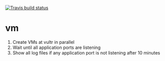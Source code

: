 [![Travis build status](https://travis-ci.org/nicosmaris/vm.png?branch=master)](https://travis-ci.org/nicosmaris/vm)

# vm

1. Create VMs at vultr in parallel
2. Wait until all application ports are listening
3. Show all log files if any application port is not listening after 10 minutes